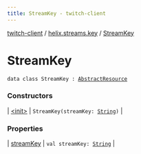 ```yaml
---
title: StreamKey - twitch-client
---
```


[twitch-client](../../index.html) / [helix.streams.key](../index.html) / [StreamKey](./index.html)

# StreamKey

`data class StreamKey : `[`AbstractResource`](../../helix.http.model/-abstract-resource/index.html)

### Constructors

| [&lt;init&gt;](-init-.html) | `StreamKey(streamKey: `[`String`](https://kotlinlang.org/api/latest/jvm/stdlib/kotlin/-string/index.html)`)` |

### Properties

| [streamKey](stream-key.html) | `val streamKey: `[`String`](https://kotlinlang.org/api/latest/jvm/stdlib/kotlin/-string/index.html) |

